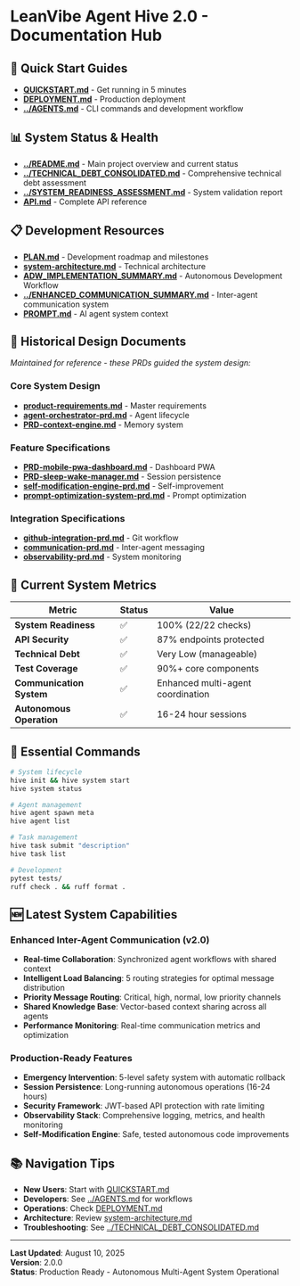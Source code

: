 # LeanVibe Agent Hive 2.0 - Documentation Hub

## 🚀 Quick Start Guides

- **[QUICKSTART.md](QUICKSTART.md)** - Get running in 5 minutes
- **[DEPLOYMENT.md](DEPLOYMENT.md)** - Production deployment
- **[../AGENTS.md](../AGENTS.md)** - CLI commands and development workflow

## 📊 System Status & Health

- **[../README.md](../README.md)** - Main project overview and current status
- **[../TECHNICAL_DEBT_CONSOLIDATED.md](../TECHNICAL_DEBT_CONSOLIDATED.md)** - Comprehensive technical debt assessment
- **[../SYSTEM_READINESS_ASSESSMENT.md](../SYSTEM_READINESS_ASSESSMENT.md)** - System validation report
- **[API.md](API.md)** - Complete API reference

## 📋 Development Resources

- **[PLAN.md](PLAN.md)** - Development roadmap and milestones
- **[system-architecture.md](system-architecture.md)** - Technical architecture
- **[ADW_IMPLEMENTATION_SUMMARY.md](ADW_IMPLEMENTATION_SUMMARY.md)** - Autonomous Development Workflow
- **[../ENHANCED_COMMUNICATION_SUMMARY.md](../ENHANCED_COMMUNICATION_SUMMARY.md)** - Inter-agent communication system
- **[PROMPT.md](PROMPT.md)** - AI agent system context

## 📄 Historical Design Documents

*Maintained for reference - these PRDs guided the system design:*

### Core System Design
- **[product-requirements.md](product-requirements.md)** - Master requirements
- **[agent-orchestrator-prd.md](agent-orchestrator-prd.md)** - Agent lifecycle
- **[PRD-context-engine.md](PRD-context-engine.md)** - Memory system

### Feature Specifications  
- **[PRD-mobile-pwa-dashboard.md](PRD-mobile-pwa-dashboard.md)** - Dashboard PWA
- **[PRD-sleep-wake-manager.md](PRD-sleep-wake-manager.md)** - Session persistence
- **[self-modification-engine-prd.md](self-modification-engine-prd.md)** - Self-improvement
- **[prompt-optimization-system-prd.md](prompt-optimization-system-prd.md)** - Prompt optimization

### Integration Specifications
- **[github-integration-prd.md](github-integration-prd.md)** - Git workflow
- **[communication-prd.md](communication-prd.md)** - Inter-agent messaging  
- **[observability-prd.md](observability-prd.md)** - System monitoring

## 🎯 Current System Metrics

| Metric | Status | Value |
|--------|--------|-------|
| **System Readiness** | ✅ | 100% (22/22 checks) |
| **API Security** | ✅ | 87% endpoints protected |
| **Technical Debt** | ✅ | Very Low (manageable) |
| **Test Coverage** | ✅ | 90%+ core components |
| **Communication System** | ✅ | Enhanced multi-agent coordination |
| **Autonomous Operation** | ✅ | 16-24 hour sessions |

## 📱 Essential Commands

```bash
# System lifecycle
hive init && hive system start
hive system status

# Agent management
hive agent spawn meta
hive agent list

# Task management  
hive task submit "description"
hive task list

# Development
pytest tests/
ruff check . && ruff format .
```

## 🆕 Latest System Capabilities

### Enhanced Inter-Agent Communication (v2.0)
- **Real-time Collaboration**: Synchronized agent workflows with shared context
- **Intelligent Load Balancing**: 5 routing strategies for optimal message distribution  
- **Priority Message Routing**: Critical, high, normal, low priority channels
- **Shared Knowledge Base**: Vector-based context sharing across all agents
- **Performance Monitoring**: Real-time communication metrics and optimization

### Production-Ready Features
- **Emergency Intervention**: 5-level safety system with automatic rollback
- **Session Persistence**: Long-running autonomous operations (16-24 hours)
- **Security Framework**: JWT-based API protection with rate limiting
- **Observability Stack**: Comprehensive logging, metrics, and health monitoring
- **Self-Modification Engine**: Safe, tested autonomous code improvements

## 📚 Navigation Tips

- **New Users**: Start with [QUICKSTART.md](QUICKSTART.md)
- **Developers**: See [../AGENTS.md](../AGENTS.md) for workflows
- **Operations**: Check [DEPLOYMENT.md](DEPLOYMENT.md) 
- **Architecture**: Review [system-architecture.md](system-architecture.md)
- **Troubleshooting**: See [../TECHNICAL_DEBT_CONSOLIDATED.md](../TECHNICAL_DEBT_CONSOLIDATED.md)

---

**Last Updated**: August 10, 2025  
**Version**: 2.0.0  
**Status**: Production Ready - Autonomous Multi-Agent System Operational